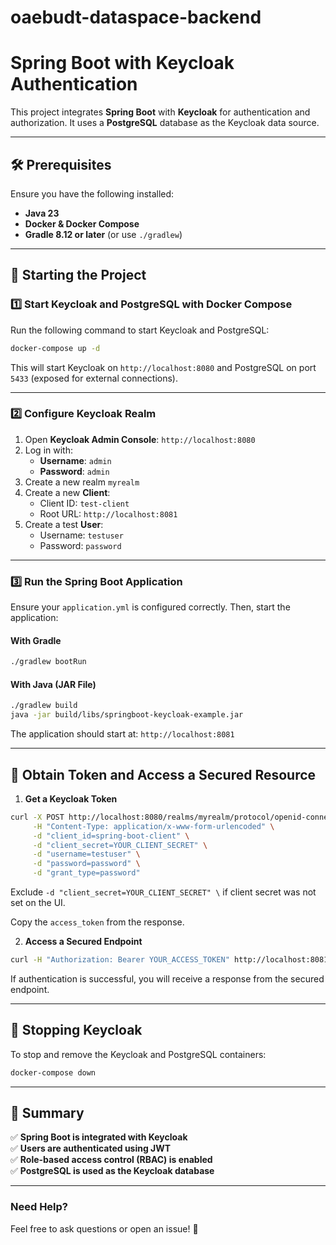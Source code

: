 # oaebudt-dataspace-backend
# Spring Boot with Keycloak Authentication

This project integrates **Spring Boot** with **Keycloak** for authentication and authorization. It uses a **PostgreSQL** database as the Keycloak data source.

---

## 🛠 Prerequisites

Ensure you have the following installed:

- **Java 23** 
- **Docker & Docker Compose**
- **Gradle 8.12 or later** (or use `./gradlew`)

---

## 🚀 Starting the Project

### 1️⃣ Start Keycloak and PostgreSQL with Docker Compose

Run the following command to start Keycloak and PostgreSQL:

```sh
docker-compose up -d
```

This will start Keycloak on `http://localhost:8080` and PostgreSQL on port `5433` (exposed for external connections).

---

### 2️⃣ Configure Keycloak Realm

1. Open **Keycloak Admin Console**: `http://localhost:8080`
2. Log in with:
    - **Username**: `admin`
    - **Password**: `admin`
3. Create a new realm `myrealm`
4. Create a new **Client**:
    - Client ID: `test-client`
    - Root URL: `http://localhost:8081`
5. Create a test **User**:
    - Username: `testuser`
    - Password: `password`

---

### 3️⃣ Run the Spring Boot Application

Ensure your `application.yml` is configured correctly. Then, start the application:

#### **With Gradle**

```sh
./gradlew bootRun
```

#### **With Java (JAR File)**

```sh
./gradlew build
java -jar build/libs/springboot-keycloak-example.jar
```

The application should start at: `http://localhost:8081`

---

## 🛂 Obtain Token and Access a Secured Resource

1. **Get a Keycloak Token**

```sh
curl -X POST http://localhost:8080/realms/myrealm/protocol/openid-connect/token \
     -H "Content-Type: application/x-www-form-urlencoded" \
     -d "client_id=spring-boot-client" \
     -d "client_secret=YOUR_CLIENT_SECRET" \
     -d "username=testuser" \
     -d "password=password" \
     -d "grant_type=password"
```
Exclude `-d "client_secret=YOUR_CLIENT_SECRET" \` if client secret was not set on the UI.

Copy the `access_token` from the response.

2. **Access a Secured Endpoint**

```sh
curl -H "Authorization: Bearer YOUR_ACCESS_TOKEN" http://localhost:8081/api/secure
```

If authentication is successful, you will receive a response from the secured endpoint.

---

## 🔄 Stopping Keycloak

To stop and remove the Keycloak and PostgreSQL containers:

```sh
docker-compose down
```

---

## 🎯 Summary

✅ **Spring Boot is integrated with Keycloak**  
✅ **Users are authenticated using JWT**  
✅ **Role-based access control (RBAC) is enabled**  
✅ **PostgreSQL is used as the Keycloak database**

---

### Need Help?

Feel free to ask questions or open an issue! 🚀

